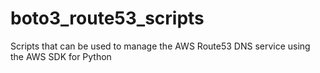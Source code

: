 # boto3_route53_scripts
Scripts that can be used to manage the AWS Route53 DNS service using the AWS SDK for Python
